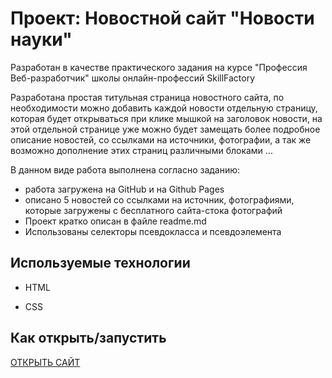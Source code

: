 # Проект: Новостной сайт "Новости науки"

Разработан в качестве практического задания на курсе "Профессия Веб-разработчик"
школы онлайн-профессий SkillFactory

Разработана простая титульная страница новостного сайта, по необходимости можно добавить каждой
новости отдельную страницу, которая будет открываться при клике мышкой на заголовок новости, на этой
отдельной странице уже можно будет замещать более подробное описание новостей, со ссылками на источники, 
фотографии, а так же возможно дополнение этих страниц различными блоками ...

В данном виде работа выполнена согласно заданию:
* работа загружена на GitHub и на Github Pages
* описано 5 новостей со ссылками на источник, фотографиями, которые загружены с бесплатного сайта-стока фотографий
* Проект кратко описан в файле readme.md
* Использованы селекторы псевдокласса и псевдоэлемента

## Используемые технологии

* HTML

* CSS


## Как открыть/запустить

[ОТКРЫТЬ САЙТ](./pages/index.html)